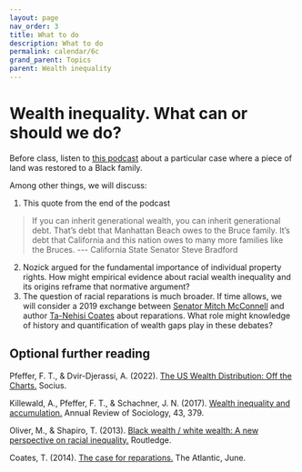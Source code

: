 ```yaml
---
layout: page
nav_order: 3
title: What to do
description: What to do
permalink: calendar/6c
grand_parent: Topics
parent: Wealth inequality
---
```


# Wealth inequality. What can or should we do?

Before class, listen to [this podcast](https://www.latimes.com/podcasts/story/2021-10-11/podcast-the-times-bruces-beach-update) about a particular case where a piece of land was restored to a Black family.

Among other things, we will discuss:

1. This quote from the end of the podcast
>  If you can inherit generational wealth, you can inherit generational debt. That’s debt that Manhattan Beach owes to the Bruce family. It’s debt that California and this nation owes to many more families like the Bruces. --- California State Senator Steve Bradford
2. Nozick argued for the fundamental importance of individual property rights. How might empirical evidence about racial wealth inequality and its origins reframe that normative argument?
3. The question of racial reparations is much broader. If time allows, we will consider a 2019 exchange between [Senator Mitch McConnell](https://www.youtube.com/watch?v=iQz7kL_qrE4) and author [Ta-Nehisi Coates](https://www.youtube.com/watch?v=kcCnQ3iRkys) about reparations. What role might knowledge of history and quantification of wealth gaps play in these debates?

## Optional further reading

Pfeffer, F. T., & Dvir-Djerassi, A. (2022). [The US Wealth Distribution: Off the Charts.]((https://doi.org/10.1177/23780231221143957)) Socius.

Killewald, A., Pfeffer, F. T., & Schachner, J. N. (2017). [Wealth inequality and accumulation.](https://doi.org/10.1146/annurev-soc-060116-053331) Annual Review of Sociology, 43, 379.

Oliver, M., & Shapiro, T. (2013). [Black wealth / white wealth: A new perspective on racial inequality.](https://www.taylorfrancis.com/books/mono/10.4324/9780203707425/black-wealth-white-wealth-melvin-oliver-thomas-shapiro) Routledge.

Coates, T. (2014). [The case for reparations.](https://www.theatlantic.com/magazine/archive/2014/06/the-case-for-reparations/361631/) The Atlantic, June. 
